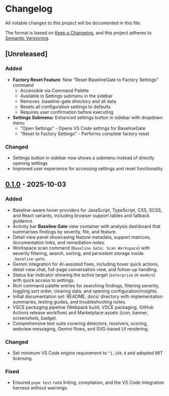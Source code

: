 # Changelog

All notable changes to this project will be documented in this file.

The format is based on [Keep a Changelog](https://keepachangelog.com/en/1.0.0/),
and this project adheres to [Semantic Versioning](https://semver.org/spec/v2.0.0.html).

## [Unreleased]

### Added
- **Factory Reset Feature**: New "Reset BaselineGate to Factory Settings" command
  - Accessible via Command Palette
  - Available in Settings submenu in the sidebar
  - Removes .baseline-gate directory and all data
  - Resets all configuration settings to defaults
  - Requires user confirmation before executing
- **Settings Submenu**: Enhanced settings button in sidebar with dropdown menu
  - "Open Settings" - Opens VS Code settings for BaselineGate
  - "Reset to Factory Settings" - Performs complete factory reset

### Changed
- Settings button in sidebar now shows a submenu instead of directly opening settings
- Improved user experience for accessing settings and reset functionality

## [0.1.0] - 2025-10-03
### Added
- Baseline-aware hover providers for JavaScript, TypeScript, CSS, SCSS, and React variants, including browser support tables and fallback guidance.
- Activity bar **Baseline Gate** view container with analysis dashboard that summarises findings by severity, file, and feature.
- Detail view panel showcasing feature metadata, support matrices, documentation links, and remediation notes.
- Workspace scan command (`Baseline Gate: Scan Workspace`) with severity filtering, search, sorting, and persistent storage inside `.baseline-gate`.
- Gemini integration for AI-assisted fixes, including hover quick actions, detail view chat, full-page conversation view, and follow-up handling.
- Status bar indicator showing the active target (`enterprise` or `modern`) with quick access to settings.
- Rich command palette entries for searching findings, filtering severity, toggling sort order, clearing data, and opening configuration/insights.
- Initial documentation set: README, docs/ directory with implementation summaries, testing guides, and troubleshooting notes.
- VSCE packaging pipeline (Webpack build, VSCE packaging, GitHub Actions release workflow) and Marketplace assets (icon, banner, screenshots, badge).
- Comprehensive test suite covering detectors, resolvers, scoring, webview messaging, Gemini flows, and SVG-based UI rendering.

### Changed
- Set minimum VS Code engine requirement to `^1.104.0` and adopted MIT licensing.

### Fixed
- Ensured `pnpm test` runs linting, compilation, and the VS Code integration harness without warnings.

[0.1.0]: https://github.com/iflashlord/baseline-gate/releases/tag/v0.1.0

